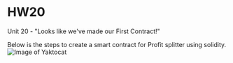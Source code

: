 # HW20
Unit 20 - "Looks like we've made our First Contract!"

Below is the steps to create a smart contract for Profit splitter using solidity.
![Image of Yaktocat](https://octodex.github.com/images/yaktocat.png)
